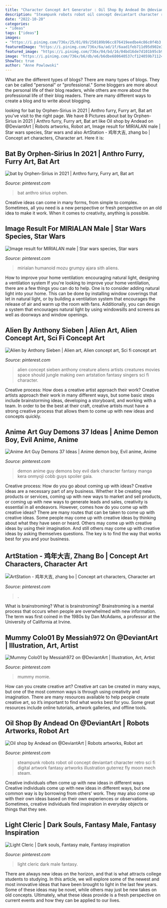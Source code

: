 ```yaml
---
title: "Character Concept Art Generator : Oil Shop By Andead On @deviantart"
description: "Steampunk robots robot oil concept deviantart character retro sci fi digital artwork fantasy artworks illustration guterrez fly moon mech steam"
date: "2022-10-20"
categories:
- "ideas"
tags: ["ideas"]
images:
- "https://i.pinimg.com/736x/25/01/89/250189b96cc876419eedbe4c86c0f4b3.jpg"
featuredImage: "https://i.pinimg.com/736x/6a/ad/1f/6aad1feb711d95d902e382bbebff25c6--alien-concept-concept-art.jpg"
featured_image: "https://i.pinimg.com/736x/04/bd/16/04bd16de7d101b95cb95c67b37cbcb37.jpg"
image: "https://i.pinimg.com/736x/b6/db/e6/b6dbe680640537cf124059b71124d3e9.jpg"
ShowToc: true
author: "Anne Powlowski"
---
```



What are the different types of blogs?
There are many types of blogs. They can be called "personal" or "professional." Some bloggers are more about the personal life of their blog readers, while others are more about the professional life of their blog readers. There are many different ways to create a blog and to write about blogging.

	

		
looking for bat by Orphen-Sirius in 2021 | Anthro furry, Furry art, Bat art you've visit to the right page. We have 8 Pictures about bat by Orphen-Sirius in 2021 | Anthro furry, Furry art, Bat art like Oil shop by Andead on @DeviantArt | Robots artworks, Robot art, Image result for MIRIALAN male | Star wars species, Star wars and also ArtStation - 鸡年大吉, zhang bo | Concept art characters, Character art. Here it is:
		
    
## Bat By Orphen-Sirius In 2021 | Anthro Furry, Furry Art, Bat Art

<img loading=lazy src="https://i.pinimg.com/736x/67/4a/3f/674a3f05a84e9eff7b487c03991a4bf3.jpg" onerror="this.onerror=null;this.src='https://tse1.mm.bing.net/th?id=OIP.7VUp8Mum1_bRA-zXaX4-HQHaKd&amp;pid=15.1';" alt="bat by Orphen-Sirius in 2021 | Anthro furry, Furry art, Bat art">

_Source: pinterest.com_

>bat anthro sirius orphen. 

	

Creative ideas can come in many forms, from simple to complex. Sometimes, all you need is a new perspective or fresh perspective on an old idea to make it work. When it comes to creativity, anything is possible.

    
## Image Result For MIRIALAN Male | Star Wars Species, Star Wars

<img loading=lazy src="https://i.pinimg.com/736x/04/bd/16/04bd16de7d101b95cb95c67b37cbcb37.jpg" onerror="this.onerror=null;this.src='https://tse2.mm.bing.net/th?id=OIP.zt4nINBCCybHC90dNPRBcQAAAA&amp;pid=15.1';" alt="Image result for MIRIALAN male | Star wars species, Star wars">

_Source: pinterest.com_

>mirialan humanoid mozu grumpy ajara sith aliens. 

	

How to improve your home ventilation: encouraging natural light, designing a ventilation system
If you're looking to improve your home ventilation, there are a few things you can do to help. One is to consider adding natural light into your home. This can be done by installing window coverings that let in natural light, or by building a ventilation system that encourages the release of air and warm up the room with fans. Additionally, you can design a system that encourages natural light by using windowsills and screens as well as doorways and window openings.

    
## Alien By Anthony Sieben | Alien Art, Alien Concept Art, Sci Fi Concept Art

<img loading=lazy src="https://i.pinimg.com/736x/6a/ad/1f/6aad1feb711d95d902e382bbebff25c6--alien-concept-concept-art.jpg" onerror="this.onerror=null;this.src='https://tse2.mm.bing.net/th?id=OIP.Qe5iM4qBH8CS_uIHELzFfgHaNK&amp;pid=15.1';" alt="Alien by Anthony Sieben | Alien art, Alien concept art, Sci fi concept art">

_Source: pinterest.com_

>alien concept sieben anthony creature aliens artists creatures movies space should jungle making own artstation fantasy singers sci fi character. 

	

Creative process: How does a creative artist approach their work?
Creative artists approach their work in many different ways, but some basic steps include brainstorming ideas, developing a storyboard, and working with a team. In order to be the best at their craft, creative artists must have a strong creative process that allows them to come up with new ideas and concepts quickly.

    
## Anime Art Guy Demons 37 Ideas | Anime Demon Boy, Evil Anime, Anime

<img loading=lazy src="https://i.pinimg.com/736x/74/71/86/747186b87eb7e7181906d3297607c6f5.jpg" onerror="this.onerror=null;this.src='https://tse1.mm.bing.net/th?id=OIP.rqYNjW6IPr-SW2WcuKSnNwAAAA&amp;pid=15.1';" alt="Anime Art Guy Demons 37 Ideas | Anime demon boy, Evil anime, Anime">

_Source: pinterest.com_

>demon anime guy demons boy evil dark character fantasy manga kera onmyoji cobb guys spoiler gaia. 

	

Creative process: How do you go about coming up with ideas?
Creative ideas are a necessary part of any business. Whether it be creating new products or services, coming up with new ways to market and sell products, or coming up with new ways to generate leads and sales, creativity is essential in all endeavors. However, comes how do you come up with creative ideas? There are many routes that can be taken to come up with creative ideas. Some people may come up with creative ideas by thinking about what they have seen or heard. Others may come up with creative ideas by using their imagination. And still others may come up with creative ideas by asking themselves questions. The key is to find the way that works best for you and your business.

    
## ArtStation - 鸡年大吉, Zhang Bo | Concept Art Characters, Character Art

<img loading=lazy src="https://i.pinimg.com/736x/25/01/89/250189b96cc876419eedbe4c86c0f4b3.jpg" onerror="this.onerror=null;this.src='https://tse1.mm.bing.net/th?id=OIP.jEGM5kKZT-ENi6CBi-B11QHaKd&amp;pid=15.1';" alt="ArtStation - 鸡年大吉, zhang bo | Concept art characters, Character art">

_Source: pinterest.com_

>. 

	

What is brainstroming?
What is brainstroming? Brainstroming is a mental process that occurs when people are overwhelmed with new information. The term was first coined in the 1980s by Dan McAdams, a professor at the University of California at Irvine.

    
## Mummy Colo01 By Messiah972 On @DeviantArt | Illustration, Art, Artist

<img loading=lazy src="https://i.pinimg.com/736x/b6/db/e6/b6dbe680640537cf124059b71124d3e9.jpg" onerror="this.onerror=null;this.src='https://tse4.mm.bing.net/th?id=OIP.KDsdISJ4QhzNBAtHIr3BUgHaJ3&amp;pid=15.1';" alt="Mummy Colo01 by Messiah972 on @DeviantArt | Illustration, Art, Artist">

_Source: pinterest.com_

>mummy momie. 

	

How can you create creative art?
Creative art can be created in many ways, but one of the most common ways is through using creativity and imagination. There are many resources available to help people create creative art, so it’s important to find what works best for you. Some great resources include online tutorials, artwork galleries, and offline tools.

    
## Oil Shop By Andead On @DeviantArt | Robots Artworks, Robot Art

<img loading=lazy src="https://i.pinimg.com/736x/c4/21/b8/c421b8b1fdd93c775bf5b764067112d1.jpg" onerror="this.onerror=null;this.src='https://tse4.mm.bing.net/th?id=OIP.fFragA4-BWSA7TPXlJ9fegHaMS&amp;pid=15.1';" alt="Oil shop by Andead on @DeviantArt | Robots artworks, Robot art">

_Source: pinterest.com_

>steampunk robots robot oil concept deviantart character retro sci fi digital artwork fantasy artworks illustration guterrez fly moon mech steam. 

	

Creative individuals often come up with new ideas in different ways
Creative individuals come up with new ideas in different ways, but one common way is by borrowing from others' work. They may also come up with their own ideas based on their own experiences or observations. Sometimes, creative individuals find inspiration in everyday objects or things that they see.

    
## Light Cleric | Dark Souls, Fantasy Male, Fantasy Inspiration

<img loading=lazy src="https://i.pinimg.com/736x/a2/cf/78/a2cf7897acc1666b1f31d94db75b4325.jpg" onerror="this.onerror=null;this.src='https://tse2.mm.bing.net/th?id=OIP.qxk16W152atBGbdJSm7xsgAAAA&amp;pid=15.1';" alt="Light Cleric | Dark souls, Fantasy male, Fantasy inspiration">

_Source: pinterest.com_

>light cleric dark male fantasy. 

	

There are always new ideas on the horizon, and that is what attracts college students to studying. In this article, we will explore some of the newest and most innovative ideas that have been brought to light in the last few years. Some of these ideas may be novel, while others may just be new takes on old concepts. Ultimately, what these ideas provide is a fresh perspective on current events and how they can be applied to our lives.

